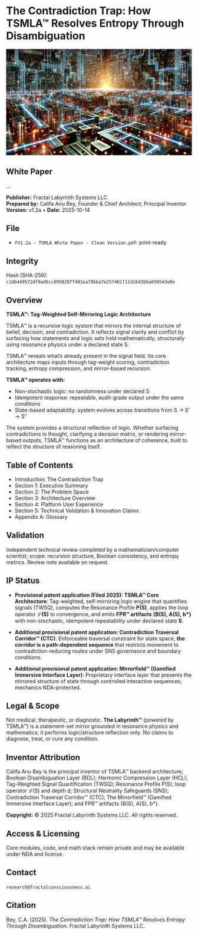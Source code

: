 # The Contradiction Trap: How TSMLA™ Resolves Entropy Through Disambiguation

<p align="center">
  <img src="./Labyrinth_Circuit_Sharpened.png" alt="Fractal Labyrinth System — circuit image" width="820">
</p>

## White Paper
...


**Publisher:** Fractal Labyrinth Systems LLC  
**Prepared by:** Califa Anu Bey, Founder & Chief Architect; Principal Inventor  
**Version:** v1.2a • **Date:** 2025-10-14

## File
- `FV1.2a - TSMLA White Paper - Clean Version.pdf`: print-ready

## Integrity
Hash (SHA-256): `c1db449572df9ad6cc8958287f491ea79bba7e257461f11d1643bba050543e0e`

## Overview

**TSMLA™: Tag-Weighted Self-Mirroring Logic Architecture**

TSMLA™ is a recursive logic system that mirrors the internal structure of belief, decision, and contradiction. It reflects signal clarity and conflict by surfacing how statements and logic sets hold mathematically, structurally using resonance physics under a declared state S.

TSMLA™ reveals what’s already present in the signal field. Its core architecture maps inputs through tag-weight scoring, contradiction tracking, entropy compression, and mirror-based recursion.

**TSMLA™ operates with:**
- Non-stochastic logic: no randomness under declared S
- Idempotent response: repeatable, audit-grade output under the same conditions
- State-based adaptability: system evolves across transitions from S → S′ → S″

The system provides a structural reflection of logic. Whether surfacing contradictions in thought, clarifying a decision matrix, or rendering mirror-based outputs, TSMLA™ functions as an architecture of coherence, built to reflect the structure of reasoning itself.

## Table of Contents
- Introduction: The Contradiction Trap
- Section 1: Executive Summary
- Section 2: The Problem Space
- Section 3: Architecture Overview
- Section 4: Platform User Experience
- Section 5: Technical Validation & Innovation Claims
- Appendix A: Glossary


## Validation
Independent technical review completed by a mathematician/computer scientist; scope: recursion structure, Boolean consistency, and entropy metrics. Review note available on request.

## IP Status
- **Provisional patent application (Filed 2025): TSMLA™ Core Architecture**: Tag-weighted, self-mirroring logic engine that quantifies signals (TWSQ), computes the Resonance Profile **P(S)**, applies the loop operator **ℒ(S)** to convergence, and emits **FPR™ artifacts {B(S), A(S), b\*}** with non-stochastic, idempotent repeatability under declared state **S**.

- **Additional provisional patent application: Contradiction Traversal Corridor™ (CTC)**: Enforceable traversal constraint for state space; **the corridor is a path-dependent sequence** that restricts movement to contradiction-reducing routes under SNS governance and boundary conditions.

- **Additional provisional patent application: Mirrorfield™ (Gamified Immersive Interface Layer)**: Proprietary interface layer that presents the mirrored structure of state through controlled interactive sequences; mechanics NDA-protected.

## Legal & Scope
Not medical, therapeutic, or diagnostic. **The Labyrinth™** (powered by TSMLA™) is a statement-set mirror grounded in resonance physics and mathematics; it performs logic/structure reflection only. No claims to diagnose, treat, or cure any condition.

## Inventor Attribution
Califa Anu Bey is the principal inventor of TSMLA™ backend architecture; Boolean Disambiguation Layer (BDL); Harmonic Compression Layer (HCL); Tag-Weighted Signal Quantification (TWSQ); Resonance Profile P(S); loop operator ℒ(S) and depth d; Structural Neutrality Safeguards (SNS); Contradiction Traversal Corridor™ (CTC); The Mirrorfield™ (Gamified Immersive Interface Layer); and FPR™ artifacts {B(S), A(S), b*}.

**Copyright:** © 2025 Fractal Labyrinth Systems LLC. All rights reserved.

## Access & Licensing
Core modules, code, and math stack remain private and may be available under NDA and license.

## Contact
`research@fractalconsciousness.ai`

## Citation
Bey, C.A. (2025). *The Contradiction Trap: How TSMLA™ Resolves Entropy Through Disambiguation.* Fractal Labyrinth Systems LLC.
